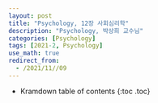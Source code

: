 ```yaml
---
layout: post
title: "Psychology, 12장 사회심리학"
description: "Psychology, 박상희 교수님"
categories: [Psychology]
tags: [2021-2, Psychology]
use_math: true
redirect_from:
  - /2021/11//09
---
```


* Kramdown table of contents
{:toc .toc}     
